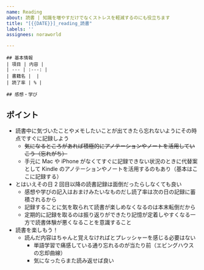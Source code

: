 ```yaml
---
name: Reading
about: 読書 | 知識を増やすだけでなくストレスを軽減するのにも役立ちます
title: "[{{DATE}}]_reading_読書"
labels: ''
assignees: noraworld

---
```


```
## 基本情報
| 項目 | 内容 |
| --- | :---: |
| 書籍名 |  |
| 読了率 | % |

## 感想・学び

```

## ポイント
* 読書中に気づいたことやメモしたいことが出てきたら忘れないようにその時点ですぐに記録しよう
    * ~~気になるところがあれば積極的にアノテーションやノートを活用していこう（忘れがち）~~
    * 手元に Mac や iPhone がなくてすぐに記録できない状況のときに代替案として Kindle のアノテーションやノートを活用するのもあり（基本はここに記録する）
* とはいえその日 2 回目以降の読書記録は面倒だったらしなくても良い
    * 感想や学びの記入はおまけみたいなものだし読了率は次の日の記録に蓄積されるから
    * 記録することに気を取られて読書が楽しめなくなるのは本末転倒だから
    * 定期的に記録を取るのは振り返りができたり記憶が定着しやすくなる一方で読書体験が悪くなることを意識すること
* 読書を楽しもう！
    * 読んだ内容はちゃんと覚えなければとプレッシャーを感じる必要はない
        * 単語学習で痛感している通り忘れるのが当たり前（エビングハウスの忘却曲線）
        * 気になったらまた読み返せば良い
